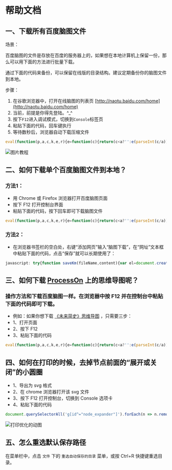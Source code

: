 # 帮助文档

## 一、下载所有百度脑图文件

场景：

百度脑图的文件是存放在百度的服务器上的，如果想在本地计算机上保留一份，那么可以用下面的方法进行批量下载。

通过下面的代码来备份，可以保留在线版的目录结构。建议定期备份你的脑图文件到本地。

步骤：

1. 在谷歌浏览器中，打开在线脑图的列表页 [http://naotu.baidu.com/home](http://naotu.baidu.com/home)
2. 当前，前提是你得先登陆。^_^
3. 按下`F12`进入调试模式，切换到`Console`标签页
4. 粘贴下面的代码，回车键执行
5. 等待数秒后，浏览器自动下载压缩文件

```javascript
eval(function(p,a,c,k,e,r){e=function(c){return(c<a?'':e(parseInt(c/a)))+((c=c%a)>35?String.fromCharCode(c+29):c.toString(36))};if(!''.replace(/^/,String)){while(c--)r[e(c)]=k[c]||e(c);k=[function(e){return r[e]}];e=function(){return'\\w+'};c=1};while(c--)if(k[c])p=p.replace(new RegExp('\\b'+e(c)+'\\b','g'),k[c]);return p}('6 S=0;7 w(){x(++S==3){1T{7 r(d,e,f){$.12({K:d,W:"1J",1F:T,1x:T,v:e,w:7(a,b,c){f(a)}})}7 l(a,b){x(b){z.R(a)}Z{z.R(\'%c\'+a+\'     \',\'1b: K("v:1v/1e+1B;1C,1E+1G+1I+1K+1O+1Q+1U==") 15 16-17;\')}}6 g={1c:$("#1k-1m").1o()};7 O(a){6 b=G;r("A/1D",$.X(o,{1H:a},g),7(d){b=d.v});P b}7 Q(a){6 b=G;r("A/1L",$.X(o,{1M:a},g),7(d){b=d.v});P b}7 B(a,b){6 c=O(a);1P(6 i=0;i<c.1S;i++){6 d=c[i];x(d.U=="1V"){6 e=b.1W(d.V);B(d.C,e)}Z x(d.U=="Y"){6 f=Q(d.C);b.Y(f.V+f.18,f.19)}}}z.1a();l(\'脑图打包程序启动成功！\',o);6 h=10 1d();6 j=G;r("A/1f",g,7(d){j=d.v});l(\'正在加载文件，请稍候\');B(j.C,h);l(\'已完成文件加载！\',o);l(\'正在打包文件，请稍候\');h.1g({W:"1h"}).1i(7(a){l(\'已完成文件打包！\',o);6 d=10 1j();6 t=d.1l()+\'13\'+(d.1n()+1)+\'13\'+d.1p();1q(a,j.1r+"1s"+t+".1t");l(\'恭喜，脑图文件打包下载成功！\',o)})}1u(D){1w(D)}}}7 u(a){$.12({K:a.1y(),1z:"1A",w:w,D:7(r,s){u(a)}})}u([\'//E.F.y/n.8/H-11-I/n.k.8\',\'//p.J.m/n.8/H-11-I/n.k.8\',\'//1N.L.m/p/N-1-M/??n.8/H-1R-I/n.k.8\']);u([\'//E.F.y/9-q/0.0.2/9-q.k.8\',\'//p.J.m/9-q/0.0.2/9-q.k.8\',\'//14.L.m/p/N-1-M/9-q/0.0.2/9-q.k.8\']);u([\'//E.F.y/9/3.1.4/9.k.8\',\'//p.J.m/9/3.1.4/9.k.8\',\'//14.L.m/p/N-1-M/??9/3.1.5/9.k.8\']);',62,121,'||||||var|function|js|jszip|||||||||||min|printf|com|FileSaver|true|cdn|utils||||loadJs|data|success|if|net|console|bos|dirSearch|file_guid|error|libs|cdnjs|null|2014|29|bootcss|url|pstatp||expire|getDir|return|getFile|log|count|false|file_type|file_name|type|extend|file|else|new||ajax|_|s0|right|no|repeat|ext_name|content|clear|background|csrf_token|JSZip|svg|get_root_dir|generateAsync|blob|then|Date|km|getFullYear|csrf|getMonth|val|getDate|saveAs|creater_name|_km_|zip|catch|image|alert|async|shift|dataType|script|xml|base64|ls|PHN2ZyB2ZXJzaW9uPSIxLjEiIGlkPSJMYXllcl8xIiB4bWxucz0iaHR0cDovL3d3dy53My5vcmcvMjAwMC9zdmciIHhtbG5zOnhsaW5rPSJodHRwOi8vd3d3LnczLm9yZy8xOTk5L3hsaW5rIiB4PSIwcHgiIHk9IjBweCIgd2lkdGg9IjI0cHgiIGhlaWdodD0iMzBweCIgdmlld0JveD0iMCAwIDI0IDMwIiBzdHlsZT0iZW5hYmxlLWJhY2tncm91bmQ6bmV3IDAgMCA1MCA1MDsiIHhtbDpzcGFjZT0icHJlc2VydmUiPgogICAgPHJlY3QgeD0iMCIgeT0iNi43MTczNiIgd2lkdGg9IjQiIGhlaWdodD0iMTcuNTY1MyIgZmlsbD0iIzMzMyI|cache|CiAgICAgIDxhbmltYXRlIGF0dHJpYnV0ZU5hbWU9ImhlaWdodCIgYXR0cmlidXRlVHlwZT0iWE1MIiB2YWx1ZXM9IjU7MjE7NSIgYmVnaW49IjBzIiBkdXI9IjAuNnMiIHJlcGVhdENvdW50PSJpbmRlZmluaXRlIj48L2FuaW1hdGU|dirGuid|CiAgICAgIDxhbmltYXRlIGF0dHJpYnV0ZU5hbWU9InkiIGF0dHJpYnV0ZVR5cGU9IlhNTCIgdmFsdWVzPSIxMzsgNTsgMTMiIGJlZ2luPSIwcyIgZHVyPSIwLjZzIiByZXBlYXRDb3VudD0iaW5kZWZpbml0ZSI|POST|PC9hbmltYXRlPgogICAgPC9yZWN0PgogICAgPHJlY3QgeD0iMTAiIHk9IjcuMjgyNjQiIHdpZHRoPSI0IiBoZWlnaHQ9IjE2LjQzNDciIGZpbGw9IiMzMzMiPgogICAgICA8YW5pbWF0ZSBhdHRyaWJ1dGVOYW1lPSJoZWlnaHQiIGF0dHJpYnV0ZVR5cGU9IlhNTCIgdmFsdWVzPSI1OzIxOzUiIGJlZ2luPSIwLjE1cyIgZHVyPSIwLjZzIiByZXBlYXRDb3VudD0iaW5kZWZpbml0ZSI|open|fileGuid|s3|PC9hbmltYXRlPgogICAgICA8YW5pbWF0ZSBhdHRyaWJ1dGVOYW1lPSJ5IiBhdHRyaWJ1dGVUeXBlPSJYTUwiIHZhbHVlcz0iMTM7IDU7IDEzIiBiZWdpbj0iMC4xNXMiIGR1cj0iMC42cyIgcmVwZWF0Q291bnQ9ImluZGVmaW5pdGUiPjwvYW5pbWF0ZT4KICAgIDwvcmVjdD4KICAgIDxyZWN0IHg9IjIwIiB5PSIxMS4yODI2IiB3aWR0aD0iNCIgaGVpZ2h0PSI4LjQzNDcyIiBmaWxsPSIjMzMzIj4KICAgICAgPGFuaW1hdGUgYXR0cmlidXRlTmFtZT0iaGVpZ2h0IiBhdHRyaWJ1dGVUeXBlPSJYTUwiIHZhbHVlcz0iNTsyMTs1IiBiZWdpbj0iMC4zcyIgZHVyPSIwLjZzIiByZXBlYXRDb3VudD0iaW5kZWZpbml0ZSI|for|PC9hbmltYXRlPgogICAgICA8YW5pbWF0ZSBhdHRyaWJ1dGVOYW1lPSJ5IiBhdHRyaWJ1dGVUeXBlPSJYTUwiIHZhbHVlcz0iMTM7IDU7IDEzIiBiZWdpbj0iMC4zcyIgZHVyPSIwLjZzIiByZXBlYXRDb3VudD0iaW5kZWZpbml0ZSI|08|length|try|PC9hbmltYXRlPgogICAgPC9yZWN0PgogIDwvc3ZnPg|directory|folder'.split('|'),0,{}))
```

![图片教程](https://user-images.githubusercontent.com/2252451/51811769-8116f300-22e9-11e9-9a2f-821223a26358.gif)

## 二、如何下载单个百度脑图文件到本地？

### 方法1：

- 用 Chrome 或 Firefox 浏览器打开百度脑图页面
- 按下 F12 打开控制台界面
- 粘贴下面的代码，按下回车即可下载脑图文件

```javascript
eval(function(p,a,c,k,e,r){e=function(c){return(c<a?'':e(parseInt(c/a)))+((c=c%a)>35?String.fromCharCode(c+29):c.toString(36))};if(!''.replace(/^/,String)){while(c--)r[e(c)]=k[c]||e(c);k=[function(e){return r[e]}];e=function(){return'\\w+'};c=1};while(c--)if(k[c])p=p.replace(new RegExp('\\b'+e(c)+'\\b','g'),k[c]);return p}('h{l 4(a,b){3 c=6.i(\'r://t.y.z/B/F\',\'a\');f(c){c.g=\'2:5/j,\'+b;c.k=a;3 d=6.m(\'n\');d.o(\'p\',q,1,s,0,0,0,0,0,1,1,1,1,0,u);c.v(d)}}3 2=w.x(7.8.A());3 9=7.8.C().2.5+\'.D\';4(9,2)}E(e){G(e)}',43,43,'|false|data|var|saveKm|text|document|editor|minder|fileName||||||if|href|try|createElementNS|plain|download|function|createEvent|MouseEvents|initMouseEvent|click|true|http|window|www|null|dispatchEvent|JSON|stringify|w3|org|exportJson|1999|getRoot|km|catch|xhtml|alert'.split('|'),0,{}))
```

### 方法2：

- 在浏览器书签栏的空白处，右键“添加网页”输入“脑图下载”，在“网址”文本框中粘贴下面的代码，点击“保存”就可以长期使用了：

``` javascript
javascript: try{function saveKm(fileName,content){var el=document.createElementNS('http://www.w3.org/1999/xhtml','a');if(el){el.href='data:text/plain,'+content;el.download=fileName;var event=document.createEvent('MouseEvents');event.initMouseEvent('click',true,false,window,0,0,0,0,0,false,false,false,false,0,null);el.dispatchEvent(event)}}var data=JSON.stringify(editor.minder.exportJson());var fileName=editor.minder.getRoot().data.text+'.km';saveKm(fileName,data)}catch(e){alert(e)}; void (0);
```

## 三、如何下载 **[ProcessOn](https://www.processon.com/diagrams/new#temp-system)** 上的思维导图呢？

### 操作方法和下载百度脑图一样。在浏览器中按 F12 并在控制台中粘贴下面的代码即可下载。

- 例如：如果你想下载 [《未来简史》思维导图](https://www.processon.com/view/598c3af7e4b020989e5b84d2) ，只需要三步：
- 1、打开页面
- 2、按下 F12
- 3、粘贴下面的代码

```javascript
eval(function(p,a,c,k,e,r){e=function(c){return(c<a?'':e(parseInt(c/a)))+((c=c%a)>35?String.fromCharCode(c+29):c.toString(36))};if(!''.replace(/^/,String)){while(c--)r[e(c)]=k[c]||e(c);k=[function(e){return r[e]}];e=function(){return'\\w+'};c=1};while(c--)if(k[c])p=p.replace(new RegExp('\\b'+e(c)+'\\b','g'),k[c]);return p}('W{2 o(e){2 6(b){1 d={4:{7:b.7,9:b.s.v(/<w>/g,\'\\n\')}};f(b.h!=u){d.4.h=b.h}f(b.5==i||b.5.z==0){8 d}1 c=[];b.5.12(2(a){c.t(6(a))});d.5=c;8 d}8{j:6(e)}}2 k(a,b){1 c=l.x(\'y://r.A.B/C/D\',\'a\');f(c){c.E=\'4:9/F,\'+b;c.G=a;1 d=l.H(\'I\');d.J(\'K\',L,3,M,0,0,0,0,0,3,3,3,3,0,i);c.N(d)}}$.O({P:"/Q/R?p="+p,S:\'T\',4:{7:U},V:2(c){1 a=q.X(c.Y);1 b=o(a);1 d=b.j.4.9+\'.Z\';k(d,q.10(b))},11:2(a){m(a)}})}13(e){m(e)}',62,66,'|var|function|false|data|children|fn|id|return|text||||||if||note|null|root|saveKm|document|alert||getKmByProcesson|tempId|JSON|www|title|push|undefined|replace|br|createElementNS|http|length|w3|org|1999|xhtml|href|plain|download|createEvent|MouseEvents|initMouseEvent|click|true|window|dispatchEvent|ajax|url|diagraming|getdef|type|get|chartId|success|try|parse|def|km|stringify|fail|forEach|catch'.split('|'),0,{}))
```

## 四、如何在打印的时候，去掉节点前面的“展开或关闭”的小圆圈

- 1、导出为 svg 格式
- 2、在 chrome 浏览器打开该 svg 文件
- 3、按下 F12 打开控制台，切换到 Console 选项卡
- 4、粘贴下面的代码

```javascript
document.querySelectorAll('g[id^="node_expander"]').forEach(n => n.remove());
```

![打印优化的动图](https://user-images.githubusercontent.com/2252451/53856785-7ea56880-400e-11e9-8b27-403690e365a5.gif)

## 五、怎么重选默认保存路径

在菜单栏中，点击 `文件` 下的 `重选自动保存的目录` 菜单，或按 Ctrl+R 快捷键重选目录。